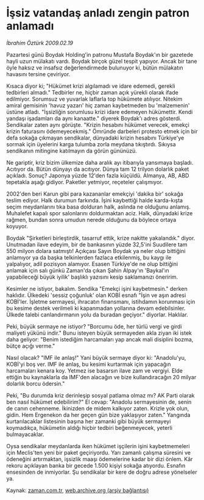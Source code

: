 # İşsiz vatandaş anladı  zengin patron anlamadı

*İbrahim Öztürk 2009.02.19*

<tr><td class="metin" colspan="2" style="padding-top: 20px; padding-left: 5px; padding-right: 10px;">Pazartesi günü Boydak Holding'in patronu Mustafa Boydak'ın bir gazetede hayli uzun mülakatı vardı. Boydak birçok güzel tespit yapıyor. Ancak bir tane öyle haksız ve insafsız değerlendirmede bulunuyor ki, bütün mülakatın havasını tersine çeviriyor.</td></tr><tr><td class="metin" colspan="2" style="padding-top: 20px; padding-left: 5px; padding-right: 10px;"><p> Kısaca diyor ki; "Hükümet krizi algılamadı ve idare edemedi, gerekli tedbirleri almadı." Tedbirler ne, hiçbir zaman açık yürekli olarak ifade edilmiyor. Sorumsuz ve yuvarlak laflarla top hükümete atılıyor. Nitekim amiral gemisinin 'havuz yazarı' hiç zaman kaybetmeden bu 'malzemenin' üstüne atladı. "İşsizliğin sorumlusu krizi idare edemeyen hükümettir. Kendi yandaşı işadamları da aynı kanaatte." diyerek Boydak'ı adres gösterdi. Sendikalar zaten aynı görüşte. "Krizin hesabını hükümet verecek, emekçi krizin faturasını ödemeyecekmiş." Ömründe darbeleri protesto etmek için bir defa sokağa çıkmayan sendikalar, dünyadaki krizin hesabını Türkiye'ye sormak için üyelerini karga tulumba zorla meydana tıkıştırdı. Sıkıysa sendikanın mitingine katılmayın da görün gününüzü.
<p> Ne gariptir, kriz bizim ülkemize daha aralık ayı itibarıyla yansımaya başladı. Acıtıyor da. Bütün dünyayı da acıtıyor. Dünya tam 12 trilyon dolarlık paket açıkladı. Sonuç? Japonya yüzde 12'den fazla küçüldü. Almanya, AB, ABD tepetakla aşağı gidiyor. Paketler yetmiyor, reçeteler çalışmıyor. 
<p> 2002'den beri Karun gibi para kazananlar emekçiyi 'dakika bir' sokağa teslim ediyor. Halk durumun farkında. İşini kaybettiği halde karda-kışta seçim meydanlarını tıka basa dolduran halk, aslında ne olduğunu anlamış. Muhalefet kapalı spor salonlarını doldurmaktan aciz. Halk, dünyadaki krize rağmen, bundan sonra umudun nerede olduğunu da böylece ortaya koyuyor.
<p> Boydak "Şirketleri birleştirdik, tasarruf ettik, krize nakitte yakalandık." diyor. Unutmadan ilave edeyim, bir de bankasının yüzde 32,5'ini Suudilere tam 550 milyon dolara satmıştı! Açıkçası Sayın Boydak ya neler olup bittiğini anlamıyor ya da başka telkinlerden fazlaca etkilenmiş, bu kaygı ile yalpalıyor, adil pozisyon alamıyor. Esasen Türkiye'de ne olup bittiğini anlamak için salı günkü Zaman'da çıkan Şahin Alpay'ın 'Baykal'ın yapabileceği büyük iyilik' başlıklı yazısını kesip saklamanızı öneririm.
<p> Kesimler ne istiyor, bakalım. Sendika "Emekçi işini kaybetmesin." derken haklıdır. Ülkedeki 'sessiz çoğunluk' olan KOBİ esnafı "İşin ve aşın adresi KOBİ'ler. İşletme sermayesi, ihracatın finansmanı, istihdamın korunması için bu kesime destek verilmeli ki kapanmadan yollarına devam edebilsinler. Ülkede talebi canlandırmanın yolu da buradan geçiyor." diyorlar. Haklılar.
<p> Peki, büyük sermaye ne istiyor? "Borcumu öde, her türlü vergi ve girdi maliyeti yükünü indir." Bunu isteyen büyük sermayeden akla ziyan iki istek daha geliyor: "Benim istediğim harcamaları yap ancak mali disiplini bozma, bütçe açığı verme."
<p> Nasıl olacak? "IMF ile anlaş!" Yani büyük sermaye diyor ki: "Anadolu'yu, KOBİ'yi boş ver. IMF ile anlaş, bu kesimi kurtarmak için yapacağın harcamaları kenara koy. Yetmez ise basarsın ilave zam ve vergiyi. Elde ettiğin bu kaynaklarla da IMF'den alacağın ve bize kullandıracağın 20 milyar dolarlık borcu ödersin."
<p> Peki, "Bu durumda kriz derinleşip sosyal patlama olmaz mı? AK Parti olarak ben nasıl hükümet edebilirim?" El cevap: "Anadolu sermayesinin de, senin de canın cehenneme. İkinizden de midem kalkıyor zaten. Krizle yok olun, gidin. Hem Ergenekon da her geçen gün bize yaklaşıyor zaten." Yangında kurtarılacaklar listesinin başına her zamanki gibi büyük sermayeyi koymadıkça, hükümetin aldığı hiçbir tedbiri beğenmeyecek, yeterli bulmayacaklar.
<p> Oysa sendikalar meydanlarda iken hükümet işçilerin işini kaybetmemeleri için Meclis'ten yeni bir paket geçiriyordu. Yarı zamanlı çalışma süresini ve ödeneğini artırmaktan, işsizlik maaşı ödemelerine kadar bir dizi önlem. Kâr rekoru açıklayan banka bir gecede 1.500 kişiyi sokağa atıyordu. Esnafın ensesinden de inmiyorlar. Şu sendikalar bir kere de doğru adrese yönelseler ya.<br/></p></p></p></p></p></p></p></p></p></td></tr>

Kaynak: [zaman.com.tr](http://zaman.com.tr/yazar.do?yazino=816851), [web.archive.org (arşiv bağlantısı)](http://web.archive.org/web/20090221053533/http://zaman.com.tr:80/yazar.do?yazino=816851)
